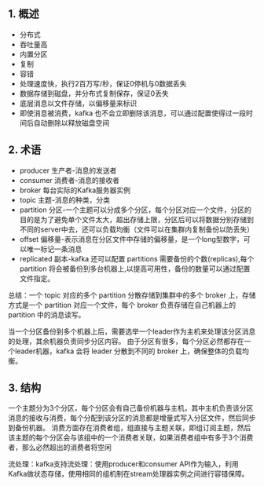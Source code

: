 ## 1. 概述
- 分布式
- 吞吐量高
- 内置分区
- 复制
- 容错
- 处理速度快，执行2百万写/秒，保证0停机与0数据丢失
- 数据存储到磁盘，并分布式复制保存，保证0丢失
- 底层消息以文件存储，以偏移量来标识
- 即使消息被消费，kafka 也不会立即删除该消息，可以通过配置使得过一段时间后自动删除以释放磁盘空间
## 2. 术语
- producer  生产者-消息的发送者
- consumer  消费者-消息的接收者
- broker    每台实际的Kafka服务器实例
- topic     主题-消息的种类，分类
- partition 分区-一个主题可以分成多个分区，每个分区对应一个文件，分区的目的是为了避免单个文件太大，超出存储上限，分区后可以将数据分别存储到不同的server中去，还可以负载均衡（文件可以在集群内复制备份以防丢失）
- offset    偏移量-表示消息在分区文件中存储的偏移量，是一个long型数字，可以唯一标记一条消息
- replicated   副本-kafka 还可以配置 partitions 需要备份的个数(replicas),每个 partition 将会被备份到多台机器上,以提高可用性，备份的数量可以通过配置文件指定。

总结：一个 topic 对应的多个 partition 分散存储到集群中的多个 broker 上，存储方式是一个 partition 对应一个文件，每个 broker 负责存储在自己机器上的 partition 中的消息读写。

当一个分区备份到多个机器上后，需要选举一个leader作为主机来处理该分区消息的处理，其余机器负责同步分区内容。
由于分区有很多，每个分区必然都存在一个leader机器，kafka 会将 leader 分散到不同的 broker 上，确保整体的负载均衡。
## 3. 结构
一个主题分为3个分区，每个分区会有自己备份机器与主机，其中主机负责该分区消息的接收与消费，每个分配到该分区的消息都是增量式写入分区文件，然后同步到备份机器。
消费方面存在消费者组，组直接与主题关联，即组订阅主题，然后该主题的每个分区会与该组中的一个消费者关联，如果消费者组中有多于3个消费者，那么必然超出的消费者将空闲

流处理：kafka支持流处理：使用producer和consumer API作为输入，利用Kafka做状态存储，使用相同的组机制在stream处理器实例之间进行容错保障。